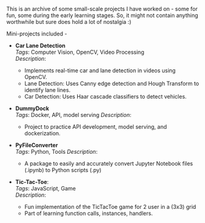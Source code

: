 This is an archive of some small-scale projects I have worked on - some for fun, some during the early learning stages. 
So, it might not contain anything worthwhile but sure does hold a lot of nostalgia :)

Mini-projects included -
* **Car Lane Detection** <br/>
  *Tags*: Computer Vision, OpenCV, Video Processing <br/>
  *Description*: <br/>
  - Implements real-time car and lane detection in videos using OpenCV.
  - Lane Detection: Uses Canny edge detection and Hough Transform to identify lane lines.
  - Car Detection: Uses Haar cascade classifiers to detect vehicles.
 
* **DummyDock** <br/>
  *Tags*: Docker, API, model serving
  *Description*: <br/>
  - Project to practice API development, model serving, and dockerization.
 
* **PyFileConverter** <br/>
  *Tags*: Python, Tools
  *Description*: <br/>
  - A package to easily and accurately convert Jupyter Notebook files (.ipynb) to Python scripts (.py)
 
* **Tic-Tac-Toe**: <br/>
  *Tags*: JavaScript, Game <br/>
  *Description*: <br/>
  - Fun implementation of the TicTacToe game for 2 user in a (3x3) grid
  - Part of learning function calls, instances, handlers.

